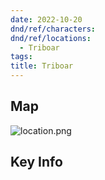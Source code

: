 ```yaml
---
date: 2022-10-20
dnd/ref/characters:
dnd/ref/locations:
  - Triboar
tags:
title: Triboar
---
```


## Map

![location.png](/images/dnd/location.png)

## Key Info
